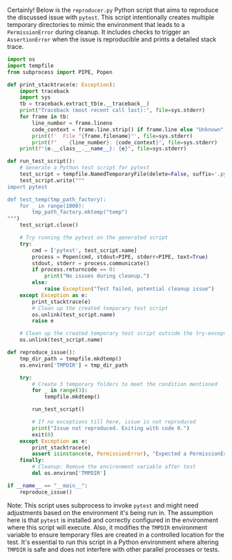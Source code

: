 Certainly! Below is the `reproducer.py` Python script that aims to reproduce the discussed issue with `pytest`. This script intentionally creates multiple temporary directories to mimic the environment that leads to a `PermissionError` during cleanup. It includes checks to trigger an `AssertionError` when the issue is reproducible and prints a detailed stack trace.

```python
import os
import tempfile
from subprocess import PIPE, Popen

def print_stacktrace(e: Exception):
    import traceback
    import sys
    tb = traceback.extract_tb(e.__traceback__)
    print("Traceback (most recent call last):", file=sys.stderr)
    for frame in tb:
        line_number = frame.lineno
        code_context = frame.line.strip() if frame.line else "Unknown"
        print(f'  File "{frame.filename}"', file=sys.stderr)
        print(f"    {line_number}: {code_context}", file=sys.stderr)
    print(f"{e.__class__.__name__}: {e}", file=sys.stderr)

def run_test_script():
    # Generate a Python test script for pytest
    test_script = tempfile.NamedTemporaryFile(delete=False, suffix='.py', mode='w', encoding='utf-8')
    test_script.write("""
import pytest

def test_temp(tmp_path_factory):
    for _ in range(1000):
        tmp_path_factory.mktemp("temp")
""")
    test_script.close()

    # Try running the pytest on the generated script
    try:
        cmd = ['pytest', test_script.name]
        process = Popen(cmd, stdout=PIPE, stderr=PIPE, text=True)
        stdout, stderr = process.communicate()
        if process.returncode == 0:
            print("No issues during cleanup.")
        else:
            raise Exception("Test failed, potential cleanup issue")
    except Exception as e:
        print_stacktrace(e)
        # Clean up the created temporary test script
        os.unlink(test_script.name)
        raise e

    # Clean up the created temporary test script outside the try-except block
    os.unlink(test_script.name)

def reproduce_issue():
    tmp_dir_path = tempfile.mkdtemp()
    os.environ['TMPDIR'] = tmp_dir_path

    try:
        # Create 3 temporary folders to meet the condition mentioned
        for _ in range(3):
            tempfile.mkdtemp()

        run_test_script()

        # If no exceptions till here, issue is not reproduced
        print("Issue not reproduced. Exiting with code 0.")
        exit(0)
    except Exception as e:
        print_stacktrace(e)
        assert isinstance(e, PermissionError), "Expected a PermissionError."
    finally:
        # Cleanup: Remove the environment variable after test
        del os.environ['TMPDIR']

if __name__ == "__main__":
    reproduce_issue()
```

Note: This script uses subprocess to invoke `pytest` and might need adjustments based on the environment it's being run in. The assumption here is that `pytest` is installed and correctly configured in the environment where this script will execute. Also, it modifies the `TMPDIR` environment variable to ensure temporary files are created in a controlled location for the test. It's essential to run this script in a Python environment where altering `TMPDIR` is safe and does not interfere with other parallel processes or tests.